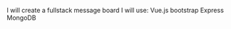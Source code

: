 I will create a fullstack message board
I will use:
    Vue.js
    bootstrap
    Express
    MongoDB